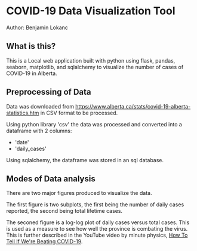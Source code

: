 # COVID-19 Data Visualization Tool 
Author: Benjamin Lokanc
## What is this?

This is a Local web application built with python using flask, pandas, seaborn, matplotlib, and sqlalchemy to visualize the number of cases of COVID-19 in Alberta. 

## Preprocessing of Data

Data was downloaded from https://www.alberta.ca/stats/covid-19-alberta-statistics.htm in CSV format to be processed. 

Using python library 'csv' the data was processed and converted into a dataframe with 2 columns:
- 'date'
- 'daily_cases' 

Using sqlalchemy, the dataframe was stored in an sql database. 

## Modes of Data analysis 

There are two major figures produced to visualize the data.

The first figure is two subplots, the first being the number of daily cases reported, the second being total lifetime cases.

The seconed figure is a log-log plot of daily cases versus total cases. This is used as a measure to see how well the province is combating the virus. This is further described in the YouTube video by minute physics, [How To Tell If We're Beating COVID-19](https://youtu.be/54XLXg4fYsc).
